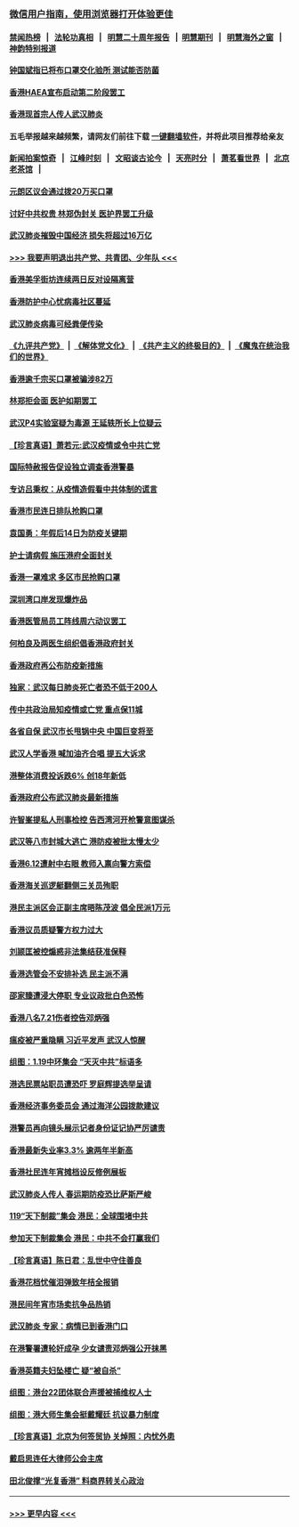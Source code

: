 ### [微信用户指南，使用浏览器打开体验更佳](https://github.com/gfw-breaker/banned-news1/blob/master/indexes/wechat-guide.md?t=0)
#### [禁闻热榜](热点新闻.md?t=0)  &nbsp;&nbsp;|&nbsp;&nbsp; [法轮功真相](https://github.com/gfw-breaker/truth/blob/master/README.md?t=0) &nbsp;&nbsp;|&nbsp;&nbsp; [明慧二十周年报告](https://github.com/gfw-breaker/mh-reports/blob/master/README.md?t=0) &nbsp;&nbsp;|&nbsp;&nbsp;[明慧期刊](https://github.com/gfw-breaker/mh-qikan) &nbsp;&nbsp;|&nbsp;&nbsp; [明慧海外之窗](https://github.com/gfw-breaker/mh-news/blob/master/README.md?t=0) &nbsp;&nbsp;|&nbsp;&nbsp; [神韵特别报道](https://github.com/gfw-breaker/mh-news/blob/master/shenyun.md?t=0)
#### [钟国斌指已将布口罩交化验所 测试能否防菌](../pages/nsc415/n11842783.md?t=02050655) 
#### [香港HAEA宣布启动第二阶段罢工](../pages/nsc415/n11842723.md?t=02050655) 
#### [香港现首宗人传人武汉肺炎](../pages/nsc415/n11842766.md?t=02050655) 
#### 五毛举报越来越频繁，请网友们前往下载 [一键翻墙软件](https://github.com/gfw-breaker/ssr-accounts)，并将此项目推荐给亲友
#### [新闻拍案惊奇](https://github.com/gfw-breaker/banned-news1/blob/master/pages/link4.md) &nbsp;&nbsp;|&nbsp;&nbsp; [江峰时刻](https://github.com/gfw-breaker/banned-news1/blob/master/pages/link4.md) &nbsp;&nbsp;|&nbsp;&nbsp; [文昭谈古论今](https://github.com/gfw-breaker/banned-news1/blob/master/pages/link4.md) &nbsp;&nbsp;|&nbsp;&nbsp; [天亮时分](https://github.com/gfw-breaker/banned-news1/blob/master/pages/link4.md) &nbsp;&nbsp;|&nbsp;&nbsp; [萧茗看世界](https://github.com/gfw-breaker/banned-news1/blob/master/pages/link4.md) &nbsp;&nbsp;|&nbsp;&nbsp; [北京老茶馆](https://github.com/gfw-breaker/banned-news1/blob/master/pages/link4.md) &nbsp;&nbsp;|&nbsp;&nbsp; 
#### [元朗区议会通过拨20万买口罩](../pages/nsc415/n11842754.md?t=02050655) 
#### [讨好中共权贵 林郑伪封关 医护界罢工升级](../pages/nsc415/n11842359.md?t=02050655) 
#### [武汉肺炎摧毁中国经济 损失将超过16万亿](../pages/nsc415/n11839723.md?t=02050655) 
#### [>>> 我要声明退出共产党、共青团、少年队 <<<](https://github.com/begood0513/goodnews/blob/master/quit/letter.md) 
#### [香港美孚街坊连续两日反对设隔离营](../pages/nsc415/n11839962.md?t=02050655) 
#### [香港防护中心忧病毒社区蔓延](../pages/nsc415/n11839933.md?t=02050655) 
#### [武汉肺炎病毒可经粪便传染](../pages/nsc415/n11839939.md?t=02050655) 
#### [《九评共产党》](https://github.com/begood0513/9ping.md/blob/master/README.md) &nbsp;|&nbsp; [《解体党文化》](../../../../jtdwh.md/blob/master/README.md)  &nbsp;|&nbsp; [《共产主义的终极目的》](../../../../gczydzjmd.md/blob/master/README.md) &nbsp;|&nbsp; [《魔鬼在统治我们的世界》](../../../../mgztzwmdsj.md/blob/master/README.md) 
#### [香港逾千宗买口罩被骗涉82万](../pages/nsc415/n11839914.md?t=02050655) 
#### [林郑拒会面 医护如期罢工](../pages/nsc415/n11839892.md?t=02050655) 
#### [武汉P4实验室疑为毒源 王延轶所长上位疑云](../pages/nsc415/n11835543.md?t=02050655) 
#### [【珍言真语】萧若元:武汉疫情或令中共亡党](../pages/nsc415/n11829394.md?t=02050655) 
#### [国际特赦报告促设独立调查香港警暴](../pages/nsc415/n11833845.md?t=02050655) 
#### [专访吕秉权：从疫情造假看中共体制的谎言](../pages/nsc415/n11833813.md?t=02050655) 
#### [香港市民连日排队抢购口罩](../pages/nsc415/n11833794.md?t=02050655) 
#### [袁国勇：年假后14日为防疫关键期](../pages/nsc415/n11831088.md?t=02050655) 
#### [护士请病假 施压港府全面封关](../pages/nsc415/n11831030.md?t=02050655) 
#### [香港一罩难求 多区市民抢购口罩](../pages/nsc415/n11831002.md?t=02050655) 
#### [深圳湾口岸发现爆炸品](../pages/nsc415/n11828802.md?t=02050655) 
#### [香港医管局员工阵线周六动议罢工](../pages/nsc415/n11828762.md?t=02050655) 
#### [何柏良及两医生组织倡香港政府封关](../pages/nsc415/n11828749.md?t=02050655) 
#### [香港政府再公布防疫新措施](../pages/nsc415/n11828716.md?t=02050655) 
#### [独家：武汉每日肺炎死亡者恐不低于200人](../pages/nsc415/n11828240.md?t=02050655) 
#### [传中共政治局知疫情或亡党 重点保11城](../pages/nsc415/n11828145.md?t=02050655) 
#### [各省自保 武汉市长甩锅中央 中国巨变将至](../pages/nsc415/n11828021.md?t=02050655) 
#### [武汉人学香港 喊加油齐合唱 提五大诉求](../pages/nsc415/n11827046.md?t=02050655) 
#### [港整体消费投诉跌6% 创18年新低](../pages/nsc415/n11817280.md?t=02050655) 
#### [香港政府公布武汉肺炎最新措施](../pages/nsc415/n11817152.md?t=02050655) 
#### [许智峯提私人刑事检控 告西湾河开枪警意图谋杀](../pages/nsc415/n11817132.md?t=02050655) 
#### [武汉等八市封城大逃亡 港防疫被批太慢太少](../pages/nsc415/n11817058.md?t=02050655) 
#### [香港6.12遭射中右眼 教师入禀向警方索偿](../pages/nsc415/n11814678.md?t=02050655) 
#### [香港海关巡逻艇翻侧三关员殉职](../pages/nsc415/n11814604.md?t=02050655) 
#### [港民主派区会正副主席晤陈茂波 倡全民派1万元](../pages/nsc415/n11814582.md?t=02050655) 
#### [香港议员质疑警方权力过大](../pages/nsc415/n11814560.md?t=02050655) 
#### [刘颕匡被控煽惑非法集结获准保释](../pages/nsc415/n11811727.md?t=02050655) 
#### [香港选管会不安排补选 民主派不满](../pages/nsc415/n11811691.md?t=02050655) 
#### [邵家臻遭浸大停职 专业议政批白色恐怖](../pages/nsc415/n11811670.md?t=02050655) 
#### [香港八名7.21伤者控告邓炳强](../pages/nsc415/n11811623.md?t=02050655) 
#### [瘟疫被严重隐瞒 习近平发声 武汉人惊醒](../pages/nsc415/n11811186.md?t=02050655) 
#### [组图：1.19中环集会 “天灭中共”标语多](../pages/nsc415/n11809514.md?t=02050655) 
#### [港选民票站职员遭恐吓 罗庭辉提选举呈请](../pages/nsc415/n11808914.md?t=02050655) 
#### [香港经济事务委员会 通过海洋公园拨款建议](../pages/nsc415/n11808906.md?t=02050655) 
#### [港警员再向镜头展示记者身份证记协严厉谴责](../pages/nsc415/n11808888.md?t=02050655) 
#### [香港最新失业率3.3% 逾两年半新高](../pages/nsc415/n11808887.md?t=02050655) 
#### [香港社民连年宵摊档设反修例展板](../pages/nsc415/n11808857.md?t=02050655) 
#### [武汉肺炎人传人 春运期防疫恐比萨斯严峻](../pages/nsc415/n11808739.md?t=02050655) 
#### [119“天下制裁”集会 港民：全球围堵中共](../pages/nsc415/n11806318.md?t=02050655) 
#### [参加天下制裁集会 港民：中共不会打赢我们](../pages/nsc415/n11806596.md?t=02050655) 
#### [【珍言真语】陈日君：乱世中守住善良](../pages/nsc415/n11806247.md?t=02050655) 
#### [香港花档忧催泪弹致年桔全报销](../pages/nsc415/n11806130.md?t=02050655) 
#### [港民间年宵市场卖抗争品热销](../pages/nsc415/n11806073.md?t=02050655) 
#### [武汉肺炎 专家：病情已到香港门口](../pages/nsc415/n11806020.md?t=02050655) 
#### [在港警署遭轮奸成孕 少女谴责邓炳强公开抹黑](../pages/nsc415/n11805981.md?t=02050655) 
#### [香港英籍夫妇坠楼亡 疑“被自杀”](../pages/nsc415/n11805937.md?t=02050655) 
#### [组图：港台22团体联合声援被捕维权人士](../pages/nsc415/n11801834.md?t=02050655) 
#### [组图：港大师生集会挺戴耀廷 抗议暴力制度](../pages/nsc415/n11799298.md?t=02050655) 
#### [【珍言真语】北京为何签贸协 关焯照：内忧外患](../pages/nsc415/n11799790.md?t=02050655) 
#### [戴启思连任大律师公会主席](../pages/nsc415/n11799306.md?t=02050655) 
#### [田北俊撑“光复香港” 料商界转关心政治](../pages/nsc415/n11799287.md?t=02050655) 

----
#### [ >>> 更早内容 <<< ](../indexes/nsc415-earlier.md)
